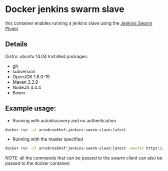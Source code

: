 # Docker jenkins swarm slave

this container enables running a jenkins slave using the [Jenkins Swarm Plugin](https://wiki.jenkins-ci.org/display/JENKINS/Swarm+Plugin)

## Details

Distro: ubuntu 14.04
Installed packages:

* git
* subversion
* OpenJDK 1.8.0-19
* Maven 3.3.9
* NodeJS 4.4.4
* Bower

## Example usage:

* Running with autodiscovery and no authentication

```bash
docker run -it arnobroekhof:jenkins-swarm-slave:latest
```

* Running with the master specified

```bash
docker run -it arnobroekhof:jenkins-swarm-slave:latest -master https://myjenkins-master
```

NOTE: all the commands that can be passed to the swarm client can also be passed to the docker container.

